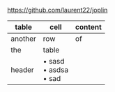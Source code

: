 



<https://github.com/laurent22/joplin>


| table | cell | content |
| --- | --- | --- |
| another | row | of |
| the  | table |  |
| header | • sasd<br>• asdsa<br>• sad |  |
